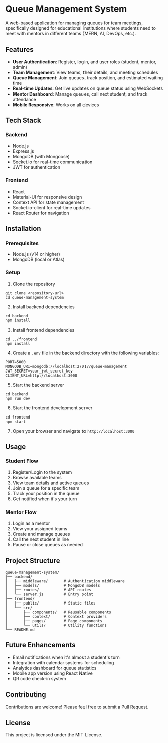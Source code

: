 # Queue Management System

A web-based application for managing queues for team meetings, specifically designed for educational institutions where students need to meet with mentors in different teams (MERN, AI, DevOps, etc.).

## Features

- **User Authentication**: Register, login, and user roles (student, mentor, admin)
- **Team Management**: View teams, their details, and meeting schedules
- **Queue Management**: Join queues, track position, and estimated waiting time
- **Real-time Updates**: Get live updates on queue status using WebSockets
- **Mentor Dashboard**: Manage queues, call next student, and track attendance
- **Mobile Responsive**: Works on all devices

## Tech Stack

### Backend
- Node.js
- Express.js
- MongoDB (with Mongoose)
- Socket.io for real-time communication
- JWT for authentication

### Frontend
- React
- Material-UI for responsive design
- Context API for state management
- Socket.io-client for real-time updates
- React Router for navigation

## Installation

### Prerequisites
- Node.js (v14 or higher)
- MongoDB (local or Atlas)

### Setup

1. Clone the repository
```
git clone <repository-url>
cd queue-management-system
```

2. Install backend dependencies
```
cd backend
npm install
```

3. Install frontend dependencies
```
cd ../frontend
npm install
```

4. Create a `.env` file in the backend directory with the following variables:
```
PORT=5000
MONGODB_URI=mongodb://localhost:27017/queue-management
JWT_SECRET=your_jwt_secret_key
CLIENT_URL=http://localhost:3000
```

5. Start the backend server
```
cd backend
npm run dev
```

6. Start the frontend development server
```
cd frontend
npm start
```

7. Open your browser and navigate to `http://localhost:3000`

## Usage

### Student Flow
1. Register/Login to the system
2. Browse available teams
3. View team details and active queues
4. Join a queue for a specific team
5. Track your position in the queue
6. Get notified when it's your turn

### Mentor Flow
1. Login as a mentor
2. View your assigned teams
3. Create and manage queues
4. Call the next student in line
5. Pause or close queues as needed

## Project Structure

```
queue-management-system/
├── backend/
│   ├── middleware/       # Authentication middleware
│   ├── models/           # MongoDB models
│   ├── routes/           # API routes
│   └── server.js         # Entry point
├── frontend/
│   ├── public/           # Static files
│   └── src/
│       ├── components/   # Reusable components
│       ├── context/      # Context providers
│       ├── pages/        # Page components
│       └── utils/        # Utility functions
└── README.md
```

## Future Enhancements

- Email notifications when it's almost a student's turn
- Integration with calendar systems for scheduling
- Analytics dashboard for queue statistics
- Mobile app version using React Native
- QR code check-in system

## Contributing

Contributions are welcome! Please feel free to submit a Pull Request.

## License

This project is licensed under the MIT License.
